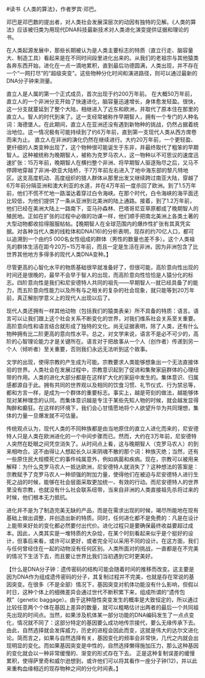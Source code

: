 \#读书《人类的算法》，作者罗宾·邓巴。

邓巴是邓巴数的提出者，对人类社会发展深层次的动因有独特的见解。《人类的算法》应该被归类为用现代DNA科技最新技术对人类进化演变提供证据和理论的书。

在人类起源发展中，那些长期被认为是人类主要标志的特质（直立行走、脑容量大、制造工具）看起来是在不同时间段里进化出来的。从我们的老祖宗与其他猿类各奔东西开始，进化在一点一滴地累积，直到最后功德圆满，人类出现，并不存在一个“一网打尽”的“超级突变”。这些物种分化时间和演进路径，则可以通过最新的DNA分子钟来测量。

直立人是人属的第一个正式成员，首次出现于约200万年前。
在大概50万年前，直立人的一个非洲分支开始了快速进化，脑容量迅速增长，身体愈发轻盈。很快，这一分支就蔓延到了整个大陆，相继进入了近东和欧洲，并取代了原本住在那里的直立人。智人的时代到来了。这一支经常被称作早期智人，拥有一个专门的人种名词：海德堡人。在此期间，直立人在亚洲还没有遇到新物种的挑战，仍然占据着统治地位。这一情况极有可能持续到了约6万年前，直到第一支现代人类从西方席卷而来为止。
直立人在非洲的演化仍然在继续进行。大约20万年前，一个更轻盈、更纤细的人类变种出现了，这个物种很可能诞生于东非，并最终取代了粗笨的早期智人。这种被统称为晚期智人，被称为克罗马农人，这一物种以不可思议的速度迅速扩张：15万年前，晚期智人在横扫整个非洲、将早期智人驱逐殆尽之后，又马不停蹄地穿越了非洲–欧亚大陆桥，于7万年前左右进入了地中海东部的黎凡特地区。这支高度机动、高度组织的猎人群体从那里出发又继续跨过南亚大陆，穿越了6万年前分隔亚洲和澳大利亚的水道，并在4万年前一度杀回了欧洲。到了1.5万年前，他们不慌不忙地一路溜达着穿过白令海峡。在那个时代，白令海峡的海平面还比较低，为他们提供了一条从亚洲到北美洲的陆上通路。接着，到了1.2万年前，他们已经在美洲大陆上一路南下，亚马孙森林、巴塔哥尼亚草原都成了晚期智人的殖民地。正如在扩张的过程中必做的功课一样，他们顺手把南北美洲上各类土著的大型动物都收拾得服服帖帖。【晚期智人在全球范围内的爆炸性扩张有其真凭实据。对各种当代人类的线粒体和DNA(16)的分析表明，现存的约70亿人口，都可以追溯到一个由约5 000名女性组成的群体（男性的数量也差不多）。这个人类祖先的群体生活在距今20万~15万年前，而且一定是生活在非洲，因为非洲包含了比世界其他地方多得多的现代人类DNA变种。】

尽管更高的心智化水平的物质基础很早就准备好了，但很可能，高阶意向性出现的时间还是很晚的，最早不会早于智人的出现，而高阶意向性恰恰是人猿分化的标志。四阶意向性是我们和尼安德特人共同的祖先——早期智人--就已经具备了的能力，而五阶意向性能力以及所有与之相关的复杂的社会现象，就只能等到20万年前，真正解剖学意义上的现代人出现以后了。

现代人类还拥有一样其他动物（包括我们的猿类表亲）所不具备的特质：语言。语言可以让我们跟上这个社会关系不断变化的世界，对我们维系社会关系至关重要。高阶意向性和语言结合就形成了独特的文化。尚无证据表明，除了人类，还有什么物种拥有比二阶更高的意向性水平。总之，对文学来说，语言不是必不可少的，高阶的心智理论能力才是关键所在。语言对于把故事从一个人（创作者）传递到另一个人（倾听者）至关重要，否则我们永远无法听到这个故事。

文学的出现，使得宗教的产生成为可能。宗教要求人类能够想象出一个无法直接体验的世界。人类社会在发展过程中，宗教意识起到了促进和集聚家庭群体的心理纽带的作用。人类的进化大部分都是在这样扩大化的家庭中发生的。集体意识、归属感都源自于此。拥有共同的世界观以及相同的饮食习惯、礼节仪式、行为禁忌等，都和方言一样，是成为一个群体的重要标志。事实上，越是苛刻的做法，越能够体现对某种理念的认同。而集体意识越是专注于某些先知人物的时候，就会越发显得陶醉和癫狂。在这样的环境下，我们会心甘情愿地将个人欲望升华为共同理想，集体的力量一旦爆发就不可估量。

传统观点认为，现代人类的不同种族都是由当地原住的直立人进化而来的，尼安德特人只是人类在欧洲进化的一个中间步骤而已。然而，大约在3万年前，尼安德特人突然在眨眼之间凭空消失了。从时间点上看，这与晚期智人（克罗马农人）的到来相吻合。这不由得让人想起长久以来阴魂不散的那个词：种族灭绝；当然，还有一些原住民大规模死亡的事件纯属意外，例如病菌和疾病。现在，宗教可以被用来解释：为什么克罗马农人一抵达欧洲，尼安德特人就消失了？这种想法的答案是：宗教赋予了克罗马农人一种顽强的附加力量，使得他们在被迫与尼安德特人进行生死之战的时候，能够在社会层面采取更加统一、有效的行动。而尼安德特人的世界里没有宗教，也就没有什么社会联系纽带，当来自非洲的人类直接祖先杀将过来的时候，他们根本无力抵抗。

进化并不是为了制造完美无缺的产品，而是在需求出现的时候，竭尽所能地在现有基础上做出调整，并创造出新的特质。同时，任何进化都不是免费的：凡是在设计上能带来好处的变化都必然要付出代价。进化过程只是要确保最终收益要超过成本。因此，人类其实是一堆特质的大杂烩，在某个时刻看起来似乎是个挺好的设计，但事后来看，或许可以更好，或者完全可以采用不同的设计。在这方面，我们与任何曾经住在一起的动物没有任何区别。人类所面对的挑战，一直都是在不完美的情况下生活下去，而且要让世界比我们当初遇到它时更美好。

【什么是DNA分子钟：遗传密码的结构可能会随着时间的推移而改变。这主要是因为DNA作为组成遗传密码的分子，其复制过程并不完美，也就是存在常说的基因突变。在很多（不是全部）情况下，基因突变对机体功能没有什么影响，但假以时日，这种个体上的细微差异会通过世代不断积累下来，组成所谓的“遗传包袱”（genetic baggage）。由于这种隐性突变发生的概率是大致恒定的，所以通过比较任意两个个体在基因上差异的数量，就可以粗略估计出两者的最后一个共同祖先出现的时间点。当然，如果涉及机体某一部分功能的DNA编码发生了一点点变化，情况就不同了：这部分特定的基因要么成功地传宗接代，要么无缘传承下去。由此，自然选择就会发挥威力，历史的进程会因此而变，这就是伟大的达尔文进化论。简而言之，如果与自然选择有关，基因变化的频率会非常快，几代之内就会出现明显的变化。而如果基因突变是中性的，自然选择懒得施加压力，那么这种基因的变化就会以一种非常缓慢的、渐变的形式存在下去。 正是这种复制误差的缓慢累积，使得萨里奇和威尔逊想到，或许他们可以将其看作一座分子钟(12)，并以此来重构血缘相近的现存物种之间的分化时间表。】
